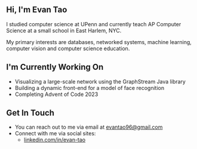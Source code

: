 ## Hi, I'm Evan Tao ##

I studied computer science at UPenn and currently teach AP Computer Science at a small school in East Harlem, NYC. 

My primary interests are databases, networked systems, machine learning, computer vision and computer science education.

## I'm Currently Working On ##

- Visualizing a large-scale network using the GraphStream Java library
- Building a dynamic front-end for a model of face recognition 
- Completing Advent of Code 2023

## Get In Touch ##

- You can reach out to me via email at evantao96@gmail.com 
- Connect with me via social sites:
	- [linkedin.com/in/evan-tao](http://linkedin.com/in/evantao/ "Named link title")


